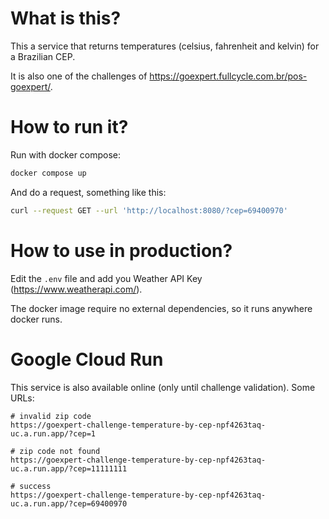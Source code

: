 # What is this?

This a service that returns temperatures (celsius, fahrenheit and kelvin) for a Brazilian CEP.

It is also one of the challenges of https://goexpert.fullcycle.com.br/pos-goexpert/.

# How to run it?

Run with docker compose:

```bash
docker compose up
```

And do a request, something like this:

```bash
curl --request GET --url 'http://localhost:8080/?cep=69400970'
```

# How to use in production?

Edit the `.env` file and add you Weather API Key (https://www.weatherapi.com/).

The docker image require no external dependencies, so it runs anywhere docker runs.

# Google Cloud Run

This service is also available online (only until challenge validation). Some URLs:

```
# invalid zip code
https://goexpert-challenge-temperature-by-cep-npf4263taq-uc.a.run.app/?cep=1

# zip code not found
https://goexpert-challenge-temperature-by-cep-npf4263taq-uc.a.run.app/?cep=11111111

# success
https://goexpert-challenge-temperature-by-cep-npf4263taq-uc.a.run.app/?cep=69400970
```
